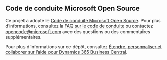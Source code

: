 ## <a name="microsoft-open-source-code-of-conduct"></a>Code de conduite Microsoft Open Source

Ce projet a adopté le [Code de conduite Microsoft Open Source](https://opensource.microsoft.com/codeofconduct/).
Pour plus d’informations, consultez la [FAQ sur le code de conduite](https://opensource.microsoft.com/codeofconduct/faq/) ou contactez [opencode@microsoft.com](mailto:opencode@microsoft.com) avec des questions ou des commentaires supplémentaires.

Pour plus d’informations sur ce dépôt, consultez [Étendre, personnaliser et collaborer sur l’aide pour Dynamics 365 Business Central](https://docs.microsoft.com/en-us/dynamics365/business-central/dev-itpro/help/contributor-guide).